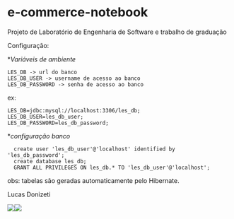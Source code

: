 # e-commerce-notebook
Projeto de Laboratório de Engenharia de Software e trabalho de graduação

Configuração:
<!--ts-->
**Variáveis de ambiente*
  ```
  LES_DB -> url do banco
  LES_DB_USER -> username de acesso ao banco
  LES_DB_PASSWORD -> senha de acesso ao banco
  ```
  ex:
  ```
  LES_DB=jdbc:mysql://localhost:3306/les_db;
  LES_DB_USER=les_db_user;
  LES_DB_PASSWORD=les_db_password;
  ```
**configuração banco*
```
  create user 'les_db_user'@'localhost' identified by 'les_db_password';
  create database les_db;
  GRANT ALL PRIVILEGES ON les_db.* TO 'les_db_user'@'localhost';
 ```
obs: tabelas são geradas automaticamente pelo Hibernate.
<!--te-->
Lucas Donizeti

[![](https://img.shields.io/badge/github-%23100000.svg?&style=for-the-badge&logo=github&logoColor=white)](https://github.com/LucasDonizeti)[![](https://img.shields.io/badge/linkedin-%230077B5.svg?&style=for-the-badge&logo=linkedin&logoColor=white)](https://www.linkedin.com/in/ldon/)
